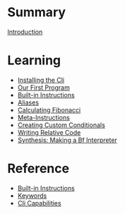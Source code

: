 # Summary

[Introduction](./introduction.md)

# Learning
- [Installing the Cli](./installing-cli.md)
- [Our First Program](./first-program.md)
- [Built-in Instructions](./built-in-instructions.md)
- [Aliases](./aliases.md)
- [Calculating Fibonacci](./fibonacci.md)
- [Meta-Instructions]()
- [Creating Custom Conditionals]()
- [Writing Relative Code]()
- [Synthesis: Making a Bf Interpreter]()

# Reference
- [Built-in Instructions](./ref-built-in-instructions.md)
- [Keywords](./keywords.md)
- [Cli Capabilities]()